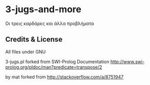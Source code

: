 # 3-jugs-and-more
Οι τρεις καρδάρες και άλλα προβλήματα


## Credits & License

All files under GNU

3-jugs.pl forked from SWI-Prolog Documentation http://www.swi-prolog.org/pldoc/man?predicate=transpose/2

[](sudoku.pl) by mat forked from http://stackoverflow.com/a/8751947
